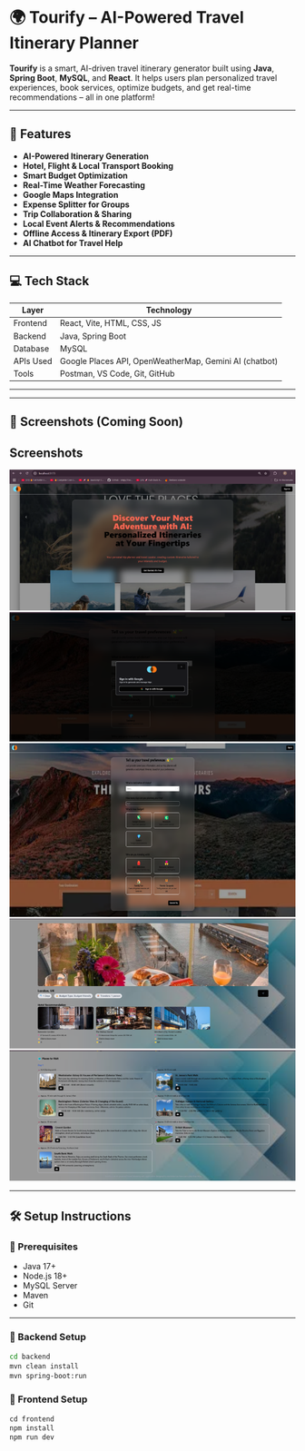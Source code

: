 # 🌍 Tourify – AI-Powered Travel Itinerary Planner

**Tourify** is a smart, AI-driven travel itinerary generator built using **Java**, **Spring Boot**, **MySQL**, and **React**. It helps users plan personalized travel experiences, book services, optimize budgets, and get real-time recommendations – all in one platform!

---

## 🚀 Features

- **AI-Powered Itinerary Generation**  
- **Hotel, Flight & Local Transport Booking**  
- **Smart Budget Optimization**  
- **Real-Time Weather Forecasting**  
- **Google Maps Integration**  
- **Expense Splitter for Groups**  
- **Trip Collaboration & Sharing**  
- **Local Event Alerts & Recommendations**  
- **Offline Access & Itinerary Export (PDF)**  
- **AI Chatbot for Travel Help**

---

## 💻 Tech Stack

| Layer       | Technology                 |
|-------------|----------------------------|
| Frontend    | React, Vite, HTML, CSS, JS |
| Backend     | Java, Spring Boot          |
| Database    | MySQL                      |
| APIs Used   | Google Places API, OpenWeatherMap, Gemini AI (chatbot) |
| Tools       | Postman, VS Code, Git, GitHub |

---

---

## 📸 Screenshots (Coming Soon)
## Screenshots
![Picture1](Picture1.png)
![Picture2](Picture2.png)
![Picture3](Picture3.png)
![Picture4](Picture4.png)
![Picture5](Picture5.png)

---

## 🛠️ Setup Instructions

### 📌 Prerequisites
- Java 17+
- Node.js 18+
- MySQL Server
- Maven
- Git

---

### 🔧 Backend Setup

```bash
cd backend
mvn clean install
mvn spring-boot:run
```

### 🔧 Frontend Setup
```
cd frontend
npm install
npm run dev
